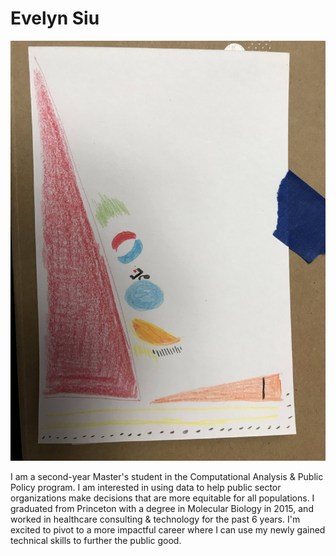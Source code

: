 # Evelyn Siu


![Image did not load](data_selfie.jpg)

I am a second-year Master's student in the Computational Analysis & Public Policy program. I am interested in using data to help public sector organizations make decisions that are more equitable for all populations. I graduated from Princeton with a degree in Molecular Biology in 2015, and worked in healthcare consulting & technology for the past 6 years. I'm excited to pivot to a more impactful career where I can use my newly gained technical skills to further the public good. 

